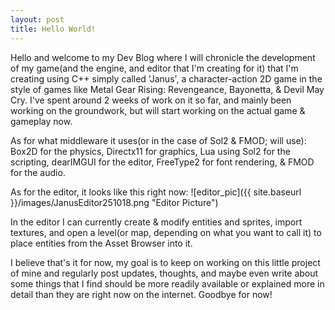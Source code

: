 ```yaml
---
layout: post
title: Hello World!
---
```


Hello and welcome to my Dev Blog where I will chronicle the development of my game(and the engine, and editor that I'm creating for it) that I'm creating using C++ simply called 'Janus', a character-action 2D game in the style of games like Metal Gear Rising: Revengeance, Bayonetta, & Devil May Cry. I've spent around 2 weeks of work on it so far, and mainly been working on the groundwork, but will start working on the actual game & gameplay now.

As for what middleware it uses(or in the case of Sol2 & FMOD; will use): Box2D for the physics, Directx11 for graphics, Lua using Sol2 for the scripting, dearIMGUI for the editor, FreeType2 for font rendering, & FMOD for the audio.

As for the editor, it looks like this right now:
![editor_pic]({{ site.baseurl }}/images/JanusEditor251018.png "Editor Picture")

In the editor I can currently create & modify entities and sprites, import textures, and open a level(or map, depending on what you want to call it) to place entities from the Asset Browser into it.

I believe that's it for now, my goal is to keep on working on this little project of mine and regularly post updates, thoughts, and maybe even write about some things that I find should be more readily available or explained more in detail than they are right now on the internet. Goodbye for now!
